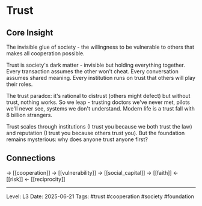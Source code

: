 # Trust

## Core Insight
The invisible glue of society - the willingness to be vulnerable to others that makes all cooperation possible.

Trust is society's dark matter - invisible but holding everything together. Every transaction assumes the other won't cheat. Every conversation assumes shared meaning. Every institution runs on trust that others will play their roles.

The trust paradox: it's rational to distrust (others might defect) but without trust, nothing works. So we leap - trusting doctors we've never met, pilots we'll never see, systems we don't understand. Modern life is a trust fall with 8 billion strangers.

Trust scales through institutions (I trust you because we both trust the law) and reputation (I trust you because others trust you). But the foundation remains mysterious: why does anyone trust anyone first?

## Connections
→ [[cooperation]]
→ [[vulnerability]]
→ [[social_capital]]
→ [[faith]]
← [[risk]]
← [[reciprocity]]

---
Level: L3
Date: 2025-06-21
Tags: #trust #cooperation #society #foundation